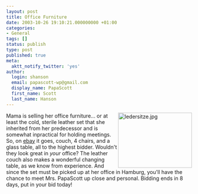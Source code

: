 ```yaml
---
layout: post
title: Office Furniture
date: 2003-10-26 19:10:21.000000000 +01:00
categories:
- General
tags: []
status: publish
type: post
published: true
meta:
  aktt_notify_twitter: 'yes'
author:
  login: shanson
  email: papascott-wp@gmail.com
  display_name: PapaScott
  first_name: Scott
  last_name: Hanson
---
```

<p><a title="Design Sitzgruppe Leder schwarz + Glastisch !" href="http://cgi.ebay.de/ws/eBayISAPI.dll?ViewItem&item=2355639505"><img alt="ledersitze.jpg" src="http://www.papascott.de/wordpress/wp-content/uploads/2003/10/ledersitze.jpg" width="200" height="150" border="0" align="right" /></a>Mama is selling her office furniture... or at least the cold, sterile leather set that she inherited from her predecessor and is somewhat inpractical for holding meetings. So, on <a title="Design Sitzgruppe Leder schwarz + Glastisch !" href="http://cgi.ebay.de/ws/eBayISAPI.dll?ViewItem&item=2355639505">ebay</a> it goes, couch, 4 chairs, and a glass table, all to the highest bidder. Wouldn't they look great in <em>your</em> office? The leather couch also makes a wonderful changing table, as we know from experience. And since the set must be picked up at her office in Hamburg, you'll have the chance to meet Mrs. PapaScott up close and personal. Bidding ends in 8 days, put in your bid today!</p>
